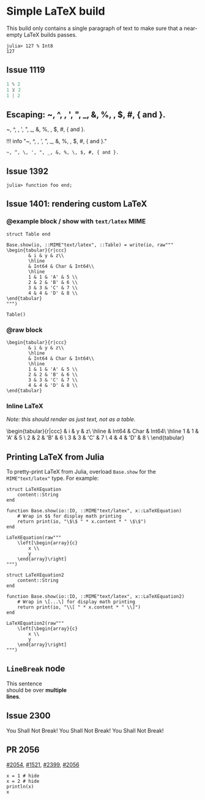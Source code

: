 # Simple LaTeX build

This build only contains a single paragraph of text to make sure that a
near-empty LaTeX builds passes.

```julia-repl
julia> 127 % Int8
127
```
## Issue 1119

```julia
1 % 2
1 ⊻ 2
1 | 2
```

## Escaping: ~, ^, \, ', ", _, &, %, \, $, #, { and }.

~, ^, \, ', ", _, &, %, \, $, #, { and }.

!!! info "~, ^, \, ', ", _, &, %, \, $, #, { and }."

    ~, ^, \, ', ", _, &, %, \, $, #, { and }.

## Issue 1392

```julia-repl sayhello2
julia> function foo end;
```

## Issue 1401: rendering custom LaTeX

### @example block / show with `text/latex` MIME

```@example
struct Table end

Base.show(io, ::MIME"text/latex", ::Table) = write(io, raw"""
\begin{tabular}{r|ccc}
        & i & y & z\\
        \hline
        & Int64 & Char & Int64\\
        \hline
        1 & 1 & 'A' & 5 \\
        2 & 2 & 'B' & 6 \\
        3 & 3 & 'C' & 7 \\
        4 & 4 & 'D' & 8 \\
\end{tabular}
""")

Table()
```

### @raw block

```@raw latex
\begin{tabular}{r|ccc}
        & i & y & z\\
        \hline
        & Int64 & Char & Int64\\
        \hline
        1 & 1 & 'A' & 5 \\
        2 & 2 & 'B' & 6 \\
        3 & 3 & 'C' & 7 \\
        4 & 4 & 'D' & 8 \\
\end{tabular}
```

### Inline LaTeX

_Note: this should render as just text, not as a table._

\begin{tabular}{r|ccc}
        & i & y & z\\
        \hline
        & Int64 & Char & Int64\\
        \hline
        1 & 1 & 'A' & 5 \\
        2 & 2 & 'B' & 6 \\
        3 & 3 & 'C' & 7 \\
        4 & 4 & 'D' & 8 \\
\end{tabular}

## Printing LaTeX from Julia

To pretty-print LaTeX from Julia, overload `Base.show` for the
`MIME"text/latex"` type. For example:
```@example
struct LaTeXEquation
    content::String
end

function Base.show(io::IO, ::MIME"text/latex", x::LaTeXEquation)
    # Wrap in $$ for display math printing
    return print(io, "\$\$ " * x.content * " \$\$")
end

LaTeXEquation(raw"""
    \left[\begin{array}{c}
        x \\
        y
    \end{array}\right]
""")
```

```@example
struct LaTeXEquation2
    content::String
end

function Base.show(io::IO, ::MIME"text/latex", x::LaTeXEquation2)
    # Wrap in \[...\] for display math printing
    return print(io, "\\[ " * x.content * " \\]")
end

LaTeXEquation2(raw"""
    \left[\begin{array}{c}
        x \\
        y
    \end{array}\right]
""")
```

## `LineBreak` node

This sentence\
should be over **multiple\
lines**.

## Issue 2300

You Shall Not Break! You Shall Not Break! You Shall Not Break!

## PR 2056

[#2054](@ref), [#1521](@ref), [#2399](@ref), [#2056](@ref)

```@repl
x = 1 # hide
x = 2 # hide
println(x)
x
```
